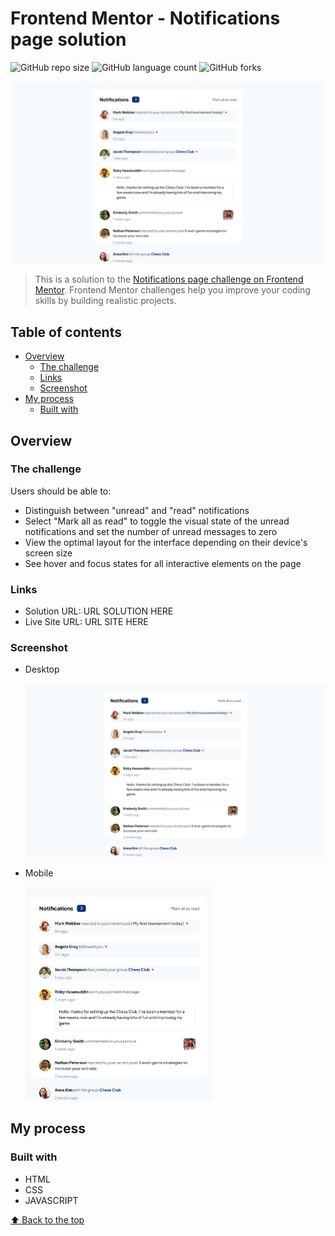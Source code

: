 # Frontend Mentor - Notifications page solution

![GitHub repo size](https://img.shields.io/github/repo-size/RafaelHDSV/Notifications-page?style=for-the-badge)
![GitHub language count](https://img.shields.io/github/languages/count/RafaelHDSV/Notifications-page?style=for-the-badge)
![GitHub forks](https://img.shields.io/github/forks/RafaelHDSV/Notifications-page?style=for-the-badge)

<img src="images/desktop.png" alt="desktop.png">

> This is a solution to the [Notifications page challenge on Frontend Mentor](https://www.frontendmentor.io/challenges/notifications-page-DqK5QAmKbC). Frontend Mentor challenges help you improve your coding skills by building realistic projects.

## Table of contents

- [Overview](#overview)
  - [The challenge](#the-challenge)
  - [Links](#links)
  - [Screenshot](#screenshot)
- [My process](#my-process)
  - [Built with](#built-with)

## Overview

### The challenge

Users should be able to:

- Distinguish between "unread" and "read" notifications
- Select "Mark all as read" to toggle the visual state of the unread notifications and set the number of unread messages to zero
- View the optimal layout for the interface depending on their device's screen size
- See hover and focus states for all interactive elements on the page

### Links

- Solution URL: URL SOLUTION HERE
- Live Site URL: URL SITE HERE

### Screenshot

  - Desktop
  
    ![](images/desktop.png)
    
  - Mobile
    
    <img src="images/mobile.png" alt="mobile.png" width="300px">

## My process

### Built with

- HTML
- CSS
- JAVASCRIPT

[⬆ Back to the top](#frontend-mentor---notifications-page-solution)<br>
